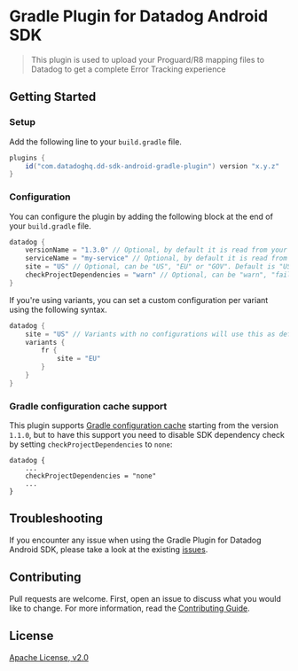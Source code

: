# Gradle Plugin for Datadog Android SDK

> This plugin is used to upload your Proguard/R8 mapping files to Datadog to get a complete Error Tracking experience

## Getting Started

### Setup

Add the following line to your `build.gradle` file.

```groovy
plugins {
    id("com.datadoghq.dd-sdk-android-gradle-plugin") version "x.y.z"
}
```

### Configuration

You can configure the plugin by adding the following block at the end of your `build.gradle` file.

```groovy
datadog {
    versionName = "1.3.0" // Optional, by default it is read from your Android plugin configuration's version name
    serviceName = "my-service" // Optional, by default it is read from your Android plugin configuration's package name
    site = "US" // Optional, can be "US", "EU" or "GOV". Default is "US"
    checkProjectDependencies = "warn" // Optional, can be "warn", "fail" or "none". Default is "fail". Will check if Datadog SDK is in the project dependencies.
}
```

If you're using variants, you can set a custom configuration per variant using the following syntax.

```groovy
datadog {
    site = "US" // Variants with no configurations will use this as default
    variants {
        fr {
            site = "EU"
        }
    }
}
```

### Gradle configuration cache support

This plugin supports [Gradle configuration cache](https://docs.gradle.org/7.1/userguide/configuration_cache.html) starting from the version `1.1.0`, but to have this support you need to disable SDK dependency check by setting `checkProjectDependencies` to `none`:

```
datadog {
    ...
    checkProjectDependencies = "none"
    ...
}
```

## Troubleshooting

If you encounter any issue when using the Gradle Plugin for Datadog Android SDK, please take a look at 
the existing [issues](https://github.com/DataDog/dd-sdk-android/issues?q=is%3Aissue).

## Contributing

Pull requests are welcome. First, open an issue to discuss what you would like to change. For more information, read the [Contributing Guide](CONTRIBUTING.md).

## License

[Apache License, v2.0](LICENSE)
